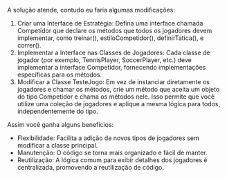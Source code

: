A solução atende, contudo eu faria algumas modificações:
1. Criar uma Interface de Estratégia: Defina uma interface chamada Competidor que declare os métodos que todos os jogadores devem implementar, como treinar(), estiloCompetidor(), definirTatica(), e correr().
2. Implementar a Interface nas Classes de Jogadores: Cada classe de jogador (por exemplo, TennisPlayer, SoccerPlayer, etc.) deve implementar a interface Competidor, fornecendo implementações específicas para os métodos.
3. Modificar a Classe TesteJogo: Em vez de instanciar diretamente os jogadores e chamar os métodos, crie um método que aceita um objeto do tipo Competidor e chama os métodos nele. Isso permite que você utilize uma coleção de jogadores e aplique a mesma lógica para todos, independentemente do tipo.

Assim você ganha alguns benefícios:
- Flexibilidade: Facilita a adição de novos tipos de jogadores sem modificar a classe principal.
- Manutenção: O código se torna mais organizado e fácil de manter.
- Reutilização: A lógica comum para exibir detalhes dos jogadores é centralizada, promovendo a reutilização de código.